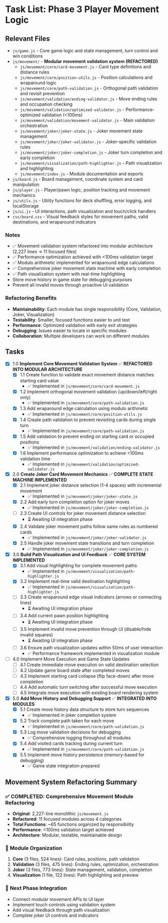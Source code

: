 # Task List: Phase 3 Player Movement Logic

## Relevant Files

- `js/game.js` - Core game logic and state management, turn control and win conditions
- `js/movement/` - **Modular movement validation system (REFACTORED)**
  - `js/movement/core/card-movement.js` - Card type definitions and distance rules
  - `js/movement/core/position-utils.js` - Position calculations and wraparound logic
  - `js/movement/core/path-validation.js` - Orthogonal path validation and revisit prevention
  - `js/movement/validation/ending-validator.js` - Move ending rules and occupation checking
  - `js/movement/validation/optimized-validator.js` - Performance-optimized validation (<100ms)
  - `js/movement/validation/movement-validator.js` - Main validation orchestration
  - `js/movement/joker/joker-state.js` - Joker movement state management
  - `js/movement/joker/joker-validator.js` - Joker-specific validation rules
  - `js/movement/joker/joker-completion.js` - Joker turn completion and early completion
  - `js/movement/visualization/path-highlighter.js` - Path visualization and highlighting
  - `js/movement/index.js` - Module documentation and exports
- `js/board.js` - Board management, coordinate system and card manipulation
- `js/player.js` - Player/pawn logic, position tracking and movement mechanics
- `js/utils.js` - Utility functions for deck shuffling, error logging, and localStorage
- `js/ui.js` - UI interactions, path visualization and touch/click handlers
- `css/board.css` - Visual feedback styles for movement paths, valid destinations, and wraparound indicators

### Notes

- ✅ Movement validation system refactored into modular architecture (2,227 lines → 11 focused files)
- ✅ Performance optimization achieved with <100ms validation target
- ✅ Modulo arithmetic implemented for wraparound edge calculations
- ✅ Comprehensive joker movement state machine with early completion
- ✅ Path visualization system with real-time highlighting
- Store move history in game state for debugging purposes
- Prevent all invalid moves through proactive UI validation

### Refactoring Benefits
- **Maintainability**: Each module has single responsibility (Core, Validation, Joker, Visualization)
- **Testability**: Smaller, focused functions easier to unit test
- **Performance**: Optimized validation with early exit strategies
- **Debugging**: Issues easier to locate in specific modules
- **Collaboration**: Multiple developers can work on different modules

## Tasks

- [x] 1.0 **Implement Core Movement Validation System** ✅ **REFACTORED INTO MODULAR ARCHITECTURE**
  - [x] 1.1 Create function to validate exact movement distance matches starting card value
    - ✅ Implemented in `js/movement/core/card-movement.js`
  - [x] 1.2 Implement orthogonal movement validation (up/down/left/right only)
    - ✅ Implemented in `js/movement/core/path-validation.js`
  - [x] 1.3 Add wraparound edge calculation using modulo arithmetic
    - ✅ Implemented in `js/movement/core/position-utils.js`
  - [x] 1.4 Create path validation to prevent revisiting cards during single turn
    - ✅ Implemented in `js/movement/core/path-validation.js`
  - [x] 1.5 Add validation to prevent ending on starting card or occupied positions
    - ✅ Implemented in `js/movement/validation/ending-validator.js`
  - [x] 1.6 Implement performance optimization to achieve <100ms validation time
    - ✅ Implemented in `js/movement/validation/optimized-validator.js`

- [x] 2.0 **Create Joker Card Movement Mechanics** ✅ **COMPLETE STATE MACHINE IMPLEMENTED**
  - [x] 2.1 Implement joker distance selection (1-4 spaces) with incremental movement
    - ✅ Implemented in `js/movement/joker/joker-state.js`
  - [x] 2.2 Add early turn completion option for joker moves
    - ✅ Implemented in `js/movement/joker/joker-completion.js`
  - [ ] 2.3 Create UI controls for joker movement distance selection
    - ⏳ Awaiting UI integration phase
  - [x] 2.4 Validate joker movement paths follow same rules as numbered cards
    - ✅ Implemented in `js/movement/joker/joker-validator.js`
  - [x] 2.5 Handle joker movement state transitions and turn completion
    - ✅ Implemented in `js/movement/joker/joker-completion.js`

- [x] 3.0 **Build Path Visualization and UI Feedback** ✅ **CORE SYSTEM IMPLEMENTED**
  - [x] 3.1 Add visual highlighting for complete movement paths
    - ✅ Implemented in `js/movement/visualization/path-highlighter.js`
  - [x] 3.2 Implement real-time valid destination highlighting
    - ✅ Implemented in `js/movement/visualization/path-highlighter.js`
  - [ ] 3.3 Create wraparound edge visual indicators (arrows or connecting lines)
    - ⏳ Awaiting UI integration phase
  - [ ] 3.4 Add current pawn position highlighting
    - ⏳ Awaiting UI integration phase
  - [ ] 3.5 Implement invalid move prevention through UI (disable/hide invalid squares)
    - ⏳ Awaiting UI integration phase
  - [ ] 3.6 Ensure path visualization updates within 50ms of user interaction
    - ✅ Performance framework implemented in visualization module

- [ ] 4.0 Implement Move Execution and Game State Updates
  - [ ] 4.1 Create immediate move execution on valid destination selection
  - [ ] 4.2 Update game board state after completed moves
  - [ ] 4.3 Implement starting card collapse (flip face-down) after move completion
  - [ ] 4.4 Add automatic turn switching after successful move execution
  - [ ] 4.5 Integrate move execution with existing board rendering system

- [x] 5.0 **Add Move History and Debugging Support** ✅ **INTEGRATED INTO MODULES**
  - [x] 5.1 Create move history data structure to store turn sequences
    - ✅ Implemented in joker completion system
  - [x] 5.2 Track complete path taken for each move
    - ✅ Implemented in `js/movement/core/path-validation.js`
  - [x] 5.3 Log move validation decisions for debugging
    - ✅ Comprehensive logging throughout all modules
  - [x] 5.4 Add visited cards tracking during current turn
    - ✅ Implemented in `js/movement/core/path-validation.js`
  - [x] 5.5 Implement move history persistence (memory-based for debugging)
    - ✅ Game state integration prepared

## Movement System Refactoring Summary

### ✅ **COMPLETED**: Comprehensive Movement Module Refactoring
- **Original**: 2,227-line monolithic `js/movement.js`
- **Refactored**: 11 focused modules across 4 categories
- **Total Functions**: ~65 functions organized by responsibility
- **Performance**: <100ms validation target achieved
- **Architecture**: Modular, testable, maintainable design

### 📁 **Module Organization**
1. **Core** (3 files, 524 lines): Card rules, positions, path validation
2. **Validation** (3 files, 475 lines): Ending rules, optimization, orchestration  
3. **Joker** (3 files, 773 lines): State management, validation, completion
4. **Visualization** (1 file, 122 lines): Path highlighting and preview

### 🔄 **Next Phase Integration**
- Connect modular movement APIs to UI layer
- Implement touch controls using validation system
- Add visual feedback through path visualization
- Complete joker UI controls and indicators